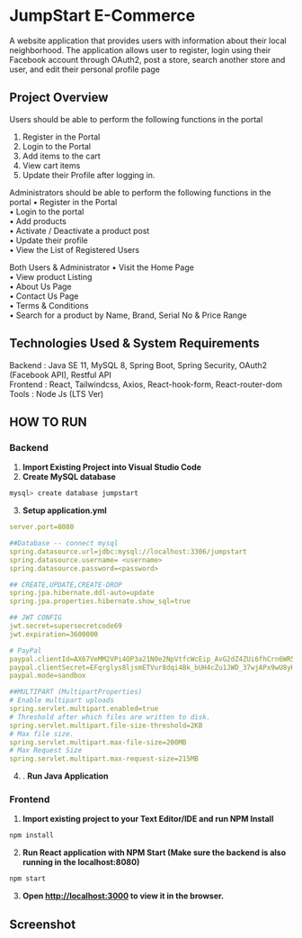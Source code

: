 # JumpStart E-Commerce

A website application that provides users with information about their local
neighborhood. The application allows user to register, login using their
Facebook account through OAuth2, post a store, search another store and
user, and edit their personal profile page

## Project Overview

Users should be able to perform the following functions in the portal
  1. Register in the Portal
  2. Login to the Portal
  3. Add items to the cart
  4. View cart items
  5. Update their Profile after logging in.

Administrators should be able to perform the following functions in the portal
•	Register in the Portal <br/>
•	Login to the portal  <br/>
•	Add products <br/>
•	Activate / Deactivate a product post <br/>
•	Update their profile <br/>
•	View the List of Registered Users <br/>

Both Users & Administrator
•	Visit the Home Page <br/>
•	View product Listing <br/>
•	About Us Page <br/>
•	Contact Us Page <br/>
•	Terms & Conditions <br/>
•	Search for a product by Name, Brand, Serial No & Price Range <br/>


## Technologies Used & System Requirements

Backend : Java SE 11, MySQL 8, Spring Boot, Spring Security, OAuth2 (Facebook API), Restful API <br/>
Frontend : React, Tailwindcss, Axios, React-hook-form, React-router-dom <br/>
Tools : Node Js (LTS Ver)

## HOW TO RUN

### Backend

1. **Import Existing Project into Visual Studio Code** <br/>
2. **Create MySQL database**

```bash
mysql> create database jumpstart
```

3. **Setup application.yml**

```yml
server.port=8080

##Database -- connect mysql
spring.datasource.url=jdbc:mysql://localhost:3306/jumpstart
spring.datasource.username= <username>
spring.datasource.password=<password>

## CREATE,UPDATE,CREATE-DROP
spring.jpa.hibernate.ddl-auto=update
spring.jpa.properties.hibernate.show_sql=true

## JWT CONFIG
jwt.secret=supersecretcode69
jwt.expiration=3600000

# PayPal
paypal.clientId=AX67VeMM2VPi4OP3a21N0e2NpVtfcWcEip_AvG2dZ4ZUi6fhCrn6WR51pdGmI9vrVecbvagqDq6GRIsk
paypal.clientSecret=EFqrglys8ljsmETVur8dqi4Bk_bUH4cZu1JWD_37wjAPx9wU8yHVo2MXxzaqTQTJvrKliwz3Dw5QSMNe
paypal.mode=sandbox

##MULTIPART (MultipartProperties)
# Enable multipart uploads
spring.servlet.multipart.enabled=true
# Threshold after which files are written to disk.
spring.servlet.multipart.file-size-threshold=2KB
# Max file size.
spring.servlet.multipart.max-file-size=200MB
# Max Request Size
spring.servlet.multipart.max-request-size=215MB

```


4. . **Run Java Application**

### Frontend

1. **Import existing project to your Text Editor/IDE and run NPM Install**

```bash
npm install
```

2. **Run React application with NPM Start (Make sure the backend is also running in the localhost:8080)**

```bash
npm start
```

3. **Open [http://localhost:3000](http://localhost:3000) to view it in the browser.**

## Screenshot


